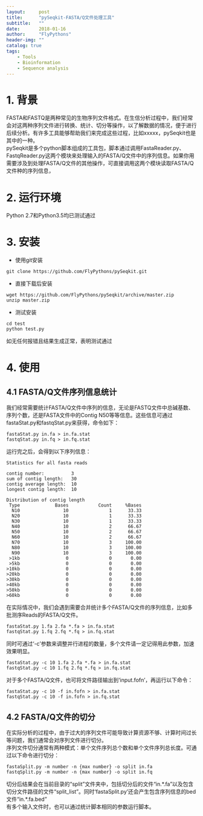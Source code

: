 ```yaml
---
layout:     post
title:      "pySeqkit-FASTA/Q文件处理工具"
subtitle:   ""
date:       2018-01-16
author:     "FlyPythons"
header-img: ""
catalog: true
tags:
    - Tools
    - Bioinformation
    - Sequence analysis
---
```

# 1. 背景
FASTA和FASTQ是两种常见的生物序列文件格式。在生信分析过程中，我们经常会对这两种序列文件进行转换、统计、切分等操作，以了解数据的情况，便于进行后续分析。有许多工具能够帮助我们来完成这些过程，比如xxxxx，pySeqkit也是其中的一种。  
pySeqkit是多个python脚本组成的工具包，脚本通过调用FastaReader.py、FastqReader.py这两个模块来处理输入的FASTA/Q文件中的序列信息。如果你用需要涉及到处理FASTA/Q文件的其他操作，可直接调用这两个模块读取FASTA/Q文件种的序列信息，
# 2. 运行环境
Python 2.7和Python3.5均已测试通过
# 3. 安装
* 使用git安装
```commandline
git clone https://github.com/FlyPythons/pySeqkit.git
```
* 直接下载后安装
```commandline
wget https://github.com/FlyPythons/pySeqkit/archive/master.zip
unzip master.zip
```
* 测试安装
```commandline
cd test
python test.py
```
如无任何报错且结果生成正常，表明测试通过
# 4. 使用
## 4.1 FASTA/Q文件序列信息统计
我们经常需要统计FASTA/Q文件中序列的信息，无论是FASTQ文件中总碱基数、序列个数，还是FASTA文件中的Contig N50等等信息。这些信息可通过fastaStat.py和fastqStat.py来获得，命令如下：
```commandline
fastaStat.py in.fa > in.fa.stat
fastqStat.py in.fq > in.fq.stat
```
运行完之后，会得到以下序列信息：
```commandline
Statistics for all fasta reads

contig number:          3
sum of contig length:   30
contig average length:  10
longest contig length:  10

Distribution of contig length
 Type             Bases           Count     %Bases
  N10                10               1      33.33
  N20                10               1      33.33
  N30                10               1      33.33
  N40                10               2      66.67
  N50                10               2      66.67
  N60                10               2      66.67
  N70                10               3     100.00
  N80                10               3     100.00
  N90                10               3     100.00
 >1kb                 0               0       0.00
 >5kb                 0               0       0.00
>10kb                 0               0       0.00
>20kb                 0               0       0.00
>30kb                 0               0       0.00
>40kb                 0               0       0.00
>50kb                 0               0       0.00
>60kb                 0               0       0.00
```
在实际情况中，我们会遇到需要合并统计多个FASTA/Q文件的序列信息，比如多批测序Reads的FASTA/Q文件。
```commandline
fastaStat.py 1.fa 2.fa *.fa > in.fa.stat
fastqStat.py 1.fq 2.fq *.fq > in.fq.stat
```
同时可通过‘-c’参数来调整并行进程的数量，多个文件请一定记得用此参数，加速效果明显。
```commandline
fastaStat.py -c 10 1.fa 2.fa *.fa > in.fa.stat
fastqStat.py -c 10 1.fq 2.fq *.fq > in.fq.stat
```
对于多个FASTA/Q文件，也可将文件路径输出到‘input.fofn’，再运行以下命令：
```commandline
fastaStat.py -c 10 -f in.fofn > in.fa.stat
fastqStat.py -c 10 -f in.fofn > in.fq.stat
```
## 4.2 FASTA/Q文件的切分
在实际分析的过程中，由于过大的序列文件可能导致计算资源不够、计算时间过长等问题，我们通常会对序列文件进行切分。  
序列文件切分通常有两种模式：单个文件序列总个数和单个文件序列总长度。可通过以下命令进行切分：
```commandline
fastaSplit.py -m number -n {max number} -o split in.fa
fastqSplit.py -m number -n {max number} -o split in.fq
```
切分后结果会在当前目录的“split”文件夹中，包括切分后的文件“in.\*.fa”以及包含切分文件路径的文件“split_list”。同时‘fastaSplit.py’还会产生包含序列信息的bed文件“in.\*.fa.bed”  
有多个输入文件时，也可以通过统计脚本相同的参数运行脚本。
